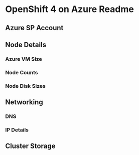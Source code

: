# OpenShift 4 on Azure Readme


## Azure SP Account

## Node Details

### Azure VM Size

### Node Counts

### Node Disk Sizes

## Networking

### DNS

### IP Details


## Cluster Storage